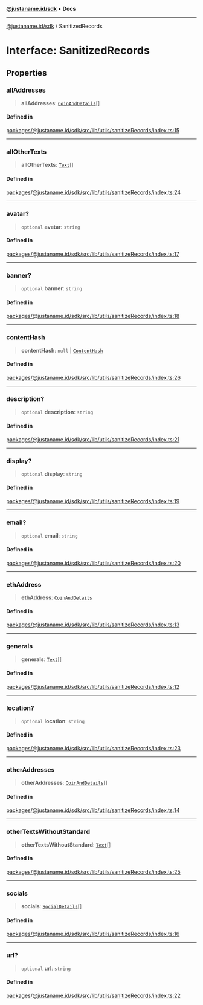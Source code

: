 [**@justaname.id/sdk**](../README.md) • **Docs**

***

[@justaname.id/sdk](../globals.md) / SanitizedRecords

# Interface: SanitizedRecords

## Properties

### allAddresses

> **allAddresses**: [`CoinAndDetails`](../type-aliases/CoinAndDetails.md)[]

#### Defined in

[packages/@justaname.id/sdk/src/lib/utils/sanitizeRecords/index.ts:15](https://github.com/JustaName-id/JustaName-sdk/blob/626b4b68604f3125538c424811e641247a5bd58d/packages/@justaname.id/sdk/src/lib/utils/sanitizeRecords/index.ts#L15)

***

### allOtherTexts

> **allOtherTexts**: [`Text`](Text.md)[]

#### Defined in

[packages/@justaname.id/sdk/src/lib/utils/sanitizeRecords/index.ts:24](https://github.com/JustaName-id/JustaName-sdk/blob/626b4b68604f3125538c424811e641247a5bd58d/packages/@justaname.id/sdk/src/lib/utils/sanitizeRecords/index.ts#L24)

***

### avatar?

> `optional` **avatar**: `string`

#### Defined in

[packages/@justaname.id/sdk/src/lib/utils/sanitizeRecords/index.ts:17](https://github.com/JustaName-id/JustaName-sdk/blob/626b4b68604f3125538c424811e641247a5bd58d/packages/@justaname.id/sdk/src/lib/utils/sanitizeRecords/index.ts#L17)

***

### banner?

> `optional` **banner**: `string`

#### Defined in

[packages/@justaname.id/sdk/src/lib/utils/sanitizeRecords/index.ts:18](https://github.com/JustaName-id/JustaName-sdk/blob/626b4b68604f3125538c424811e641247a5bd58d/packages/@justaname.id/sdk/src/lib/utils/sanitizeRecords/index.ts#L18)

***

### contentHash

> **contentHash**: `null` \| [`ContentHash`](ContentHash.md)

#### Defined in

[packages/@justaname.id/sdk/src/lib/utils/sanitizeRecords/index.ts:26](https://github.com/JustaName-id/JustaName-sdk/blob/626b4b68604f3125538c424811e641247a5bd58d/packages/@justaname.id/sdk/src/lib/utils/sanitizeRecords/index.ts#L26)

***

### description?

> `optional` **description**: `string`

#### Defined in

[packages/@justaname.id/sdk/src/lib/utils/sanitizeRecords/index.ts:21](https://github.com/JustaName-id/JustaName-sdk/blob/626b4b68604f3125538c424811e641247a5bd58d/packages/@justaname.id/sdk/src/lib/utils/sanitizeRecords/index.ts#L21)

***

### display?

> `optional` **display**: `string`

#### Defined in

[packages/@justaname.id/sdk/src/lib/utils/sanitizeRecords/index.ts:19](https://github.com/JustaName-id/JustaName-sdk/blob/626b4b68604f3125538c424811e641247a5bd58d/packages/@justaname.id/sdk/src/lib/utils/sanitizeRecords/index.ts#L19)

***

### email?

> `optional` **email**: `string`

#### Defined in

[packages/@justaname.id/sdk/src/lib/utils/sanitizeRecords/index.ts:20](https://github.com/JustaName-id/JustaName-sdk/blob/626b4b68604f3125538c424811e641247a5bd58d/packages/@justaname.id/sdk/src/lib/utils/sanitizeRecords/index.ts#L20)

***

### ethAddress

> **ethAddress**: [`CoinAndDetails`](../type-aliases/CoinAndDetails.md)

#### Defined in

[packages/@justaname.id/sdk/src/lib/utils/sanitizeRecords/index.ts:13](https://github.com/JustaName-id/JustaName-sdk/blob/626b4b68604f3125538c424811e641247a5bd58d/packages/@justaname.id/sdk/src/lib/utils/sanitizeRecords/index.ts#L13)

***

### generals

> **generals**: [`Text`](Text.md)[]

#### Defined in

[packages/@justaname.id/sdk/src/lib/utils/sanitizeRecords/index.ts:12](https://github.com/JustaName-id/JustaName-sdk/blob/626b4b68604f3125538c424811e641247a5bd58d/packages/@justaname.id/sdk/src/lib/utils/sanitizeRecords/index.ts#L12)

***

### location?

> `optional` **location**: `string`

#### Defined in

[packages/@justaname.id/sdk/src/lib/utils/sanitizeRecords/index.ts:23](https://github.com/JustaName-id/JustaName-sdk/blob/626b4b68604f3125538c424811e641247a5bd58d/packages/@justaname.id/sdk/src/lib/utils/sanitizeRecords/index.ts#L23)

***

### otherAddresses

> **otherAddresses**: [`CoinAndDetails`](../type-aliases/CoinAndDetails.md)[]

#### Defined in

[packages/@justaname.id/sdk/src/lib/utils/sanitizeRecords/index.ts:14](https://github.com/JustaName-id/JustaName-sdk/blob/626b4b68604f3125538c424811e641247a5bd58d/packages/@justaname.id/sdk/src/lib/utils/sanitizeRecords/index.ts#L14)

***

### otherTextsWithoutStandard

> **otherTextsWithoutStandard**: [`Text`](Text.md)[]

#### Defined in

[packages/@justaname.id/sdk/src/lib/utils/sanitizeRecords/index.ts:25](https://github.com/JustaName-id/JustaName-sdk/blob/626b4b68604f3125538c424811e641247a5bd58d/packages/@justaname.id/sdk/src/lib/utils/sanitizeRecords/index.ts#L25)

***

### socials

> **socials**: [`SocialDetails`](../type-aliases/SocialDetails.md)[]

#### Defined in

[packages/@justaname.id/sdk/src/lib/utils/sanitizeRecords/index.ts:16](https://github.com/JustaName-id/JustaName-sdk/blob/626b4b68604f3125538c424811e641247a5bd58d/packages/@justaname.id/sdk/src/lib/utils/sanitizeRecords/index.ts#L16)

***

### url?

> `optional` **url**: `string`

#### Defined in

[packages/@justaname.id/sdk/src/lib/utils/sanitizeRecords/index.ts:22](https://github.com/JustaName-id/JustaName-sdk/blob/626b4b68604f3125538c424811e641247a5bd58d/packages/@justaname.id/sdk/src/lib/utils/sanitizeRecords/index.ts#L22)
